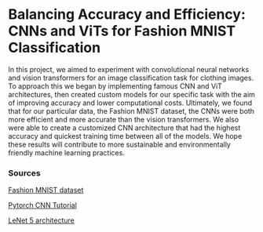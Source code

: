 # Balancing Accuracy and Efficiency: CNNs and ViTs for Fashion MNIST Classification

In this project, we aimed to experiment with convolutional neural networks and vision transformers for an image classification task for clothing images. To approach this we began by implementing famous CNN and ViT architectures, then created custom models for our specific task with the aim of improving accuracy and lower computational costs. Ultimately, we found that for our particular data, the Fashion MNIST dataset, the CNNs were both more efficient and more accurate than the vision transformers. We also were able to create a customized CNN architecture that had the highest accuracy and quickest training time between all of the models. We hope these results will contribute to more sustainable and environmentally friendly machine learning practices.

### Sources
[Fashion MNIST dataset](https://www.kaggle.com/datasets/zalando-research/fashionmnist) 

[Pytorch CNN Tutorial](https://github.com/flatplanet/Pytorch-Tutorial-Youtube)

[LeNet 5 architecture](http://vision.stanford.edu/cs598_spring07/papers/Lecun98.pdf)

